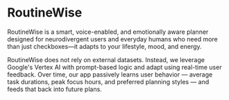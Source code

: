 
# RoutineWise
RoutineWise is a smart, voice-enabled, and emotionally aware planner designed for neurodivergent users and everyday humans who need more than just checkboxes—it adapts to your lifestyle, mood, and energy.

RoutineWise does not rely on external datasets. Instead, we leverage Google's Vertex AI with prompt-based logic and adapt using real-time user feedback. Over time, our app passively learns user behavior — average task durations, peak focus hours, and preferred planning styles — and feeds that back into future plans.